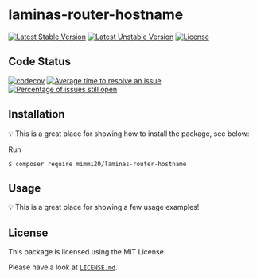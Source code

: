# laminas-router-hostname

[![Latest Stable Version](https://poser.pugx.org/mimmi20/laminas-router-hostname/v/stable?format=flat-square)](https://packagist.org/packages/mimmi20/laminas-router-hostname)
[![Latest Unstable Version](https://poser.pugx.org/mimmi20/laminas-router-hostname/v/unstable?format=flat-square)](https://packagist.org/packages/mimmi20/laminas-router-hostname)
[![License](https://poser.pugx.org/mimmi20/laminas-router-hostname/license?format=flat-square)](https://packagist.org/packages/mimmi20/laminas-router-hostname)

## Code Status

[![codecov](https://codecov.io/gh/mimmi20/laminas-router-hostname/branch/master/graph/badge.svg)](https://codecov.io/gh/mimmi20/laminas-router-hostname)
[![Average time to resolve an issue](http://isitmaintained.com/badge/resolution/mimmi20/laminas-router-hostname.svg)](http://isitmaintained.com/project/mimmi20/laminas-router-hostname "Average time to resolve an issue")
[![Percentage of issues still open](http://isitmaintained.com/badge/open/mimmi20/laminas-router-hostname.svg)](http://isitmaintained.com/project/mimmi20/laminas-router-hostname "Percentage of issues still open")

## Installation

:bulb: This is a great place for showing how to install the package, see below:

Run

```
$ composer require mimmi20/laminas-router-hostname
```

## Usage

:bulb: This is a great place for showing a few usage examples!

## License

This package is licensed using the MIT License.

Please have a look at [`LICENSE.md`](LICENSE.md).
